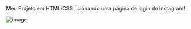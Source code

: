 Meu Projeto em HTML/CSS , clonando uma página de login do Instagram!

![image](https://github.com/user-attachments/assets/2d244c87-af83-4864-87e1-8b88a9c240d6)
